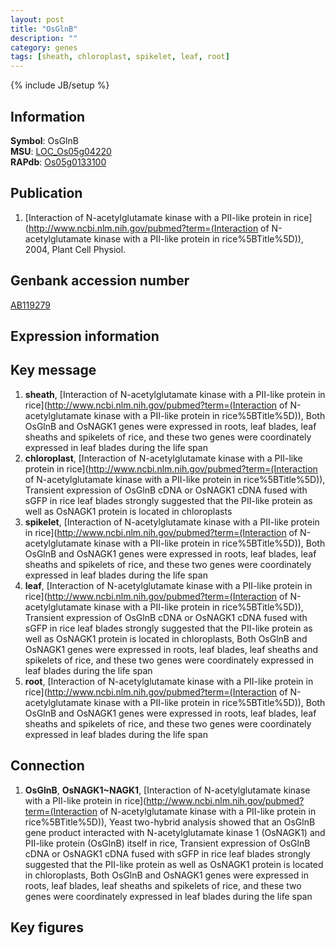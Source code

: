 ```yaml
---
layout: post
title: "OsGlnB"
description: ""
category: genes
tags: [sheath, chloroplast, spikelet, leaf, root]
---
```

{% include JB/setup %}

## Information
__Symbol__: OsGlnB  
__MSU__: [LOC_Os05g04220](http://rice.plantbiology.msu.edu/cgi-bin/ORF_infopage.cgi?orf=LOC_Os05g04220)  
__RAPdb__: [Os05g0133100](http://rapdb.dna.affrc.go.jp/viewer/gbrowse_details/irgsp1?name=Os05g0133100)  

## Publication
1. [Interaction of N-acetylglutamate kinase with a PII-like protein in rice](http://www.ncbi.nlm.nih.gov/pubmed?term=(Interaction of N-acetylglutamate kinase with a PII-like protein in rice%5BTitle%5D)), 2004, Plant Cell Physiol.

## Genbank accession number
[AB119279](http://www.ncbi.nlm.nih.gov/nuccore/AB119279)

## Expression information

## Key message
1. __sheath__, [Interaction of N-acetylglutamate kinase with a PII-like protein in rice](http://www.ncbi.nlm.nih.gov/pubmed?term=(Interaction of N-acetylglutamate kinase with a PII-like protein in rice%5BTitle%5D)),  Both OsGlnB and OsNAGK1 genes were expressed in roots, leaf blades, leaf sheaths and spikelets of rice, and these two genes were coordinately expressed in leaf blades during the life span
2. __chloroplast__, [Interaction of N-acetylglutamate kinase with a PII-like protein in rice](http://www.ncbi.nlm.nih.gov/pubmed?term=(Interaction of N-acetylglutamate kinase with a PII-like protein in rice%5BTitle%5D)),  Transient expression of OsGlnB cDNA or OsNAGK1 cDNA fused with sGFP in rice leaf blades strongly suggested that the PII-like protein as well as OsNAGK1 protein is located in chloroplasts
3. __spikelet__, [Interaction of N-acetylglutamate kinase with a PII-like protein in rice](http://www.ncbi.nlm.nih.gov/pubmed?term=(Interaction of N-acetylglutamate kinase with a PII-like protein in rice%5BTitle%5D)),  Both OsGlnB and OsNAGK1 genes were expressed in roots, leaf blades, leaf sheaths and spikelets of rice, and these two genes were coordinately expressed in leaf blades during the life span
4. __leaf__, [Interaction of N-acetylglutamate kinase with a PII-like protein in rice](http://www.ncbi.nlm.nih.gov/pubmed?term=(Interaction of N-acetylglutamate kinase with a PII-like protein in rice%5BTitle%5D)),  Transient expression of OsGlnB cDNA or OsNAGK1 cDNA fused with sGFP in rice leaf blades strongly suggested that the PII-like protein as well as OsNAGK1 protein is located in chloroplasts, Both OsGlnB and OsNAGK1 genes were expressed in roots, leaf blades, leaf sheaths and spikelets of rice, and these two genes were coordinately expressed in leaf blades during the life span
5. __root__, [Interaction of N-acetylglutamate kinase with a PII-like protein in rice](http://www.ncbi.nlm.nih.gov/pubmed?term=(Interaction of N-acetylglutamate kinase with a PII-like protein in rice%5BTitle%5D)),  Both OsGlnB and OsNAGK1 genes were expressed in roots, leaf blades, leaf sheaths and spikelets of rice, and these two genes were coordinately expressed in leaf blades during the life span

## Connection
1. __OsGlnB__, __OsNAGK1~NAGK1__, [Interaction of N-acetylglutamate kinase with a PII-like protein in rice](http://www.ncbi.nlm.nih.gov/pubmed?term=(Interaction of N-acetylglutamate kinase with a PII-like protein in rice%5BTitle%5D)),  Yeast two-hybrid analysis showed that an OsGlnB gene product interacted with N-acetylglutamate kinase 1 (OsNAGK1) and PII-like protein (OsGlnB) itself in rice, Transient expression of OsGlnB cDNA or OsNAGK1 cDNA fused with sGFP in rice leaf blades strongly suggested that the PII-like protein as well as OsNAGK1 protein is located in chloroplasts, Both OsGlnB and OsNAGK1 genes were expressed in roots, leaf blades, leaf sheaths and spikelets of rice, and these two genes were coordinately expressed in leaf blades during the life span

## Key figures


